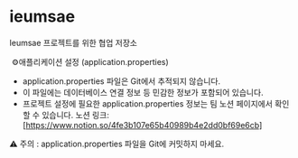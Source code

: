 
# ieumsae
Ieumsae 프로젝트를 위한 협업 저장소




️ ⚙️애플리케이션 설정 (application.properties)

- application.properties 파일은 Git에서 추적되지 않습니다.
- 이 파일에는 데이터베이스 연결 정보 등 민감한 정보가 포함되어 있습니다.
- 프로젝트 설정에 필요한 application.properties 정보는 팀 노션 페이지에서 확인할 수 있습니다.
노션 링크: [https://www.notion.so/4fe3b107e65b40989b4e2dd0bf69e6cb]

⚠️ 주의 : application.properties 파일을 Git에 커밋하지 마세요.